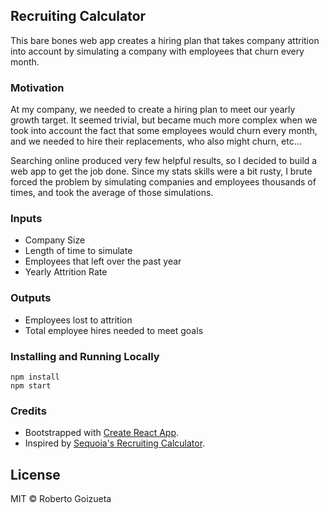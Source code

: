 ## Recruiting Calculator

This bare bones web app creates a hiring plan that takes company attrition into account by simulating a company with employees that churn every month.

### Motivation

At my company, we needed to create a hiring plan to meet our yearly growth target. It seemed trivial, but became much more complex when we took into account the fact that some employees would churn every month, and we needed to hire their replacements, who also might churn, etc...

Searching online produced very few helpful results, so I decided to build a web app to get the job done. Since my stats skills were a bit rusty, I brute forced the problem by simulating companies and employees thousands of times, and took the average of those simulations.

### Inputs

* Company Size
* Length of time to simulate
* Employees that left over the past year
* Yearly Attrition Rate

### Outputs

* Employees lost to attrition
* Total employee hires needed to meet goals

### Installing and Running Locally

```
npm install
npm start
```

### Credits

* Bootstrapped with [Create React App](https://github.com/facebookincubator/create-react-app).
* Inspired by [Sequoia's Recruiting Calculator](https://www.sequoiacap.com/recruiting-calculator#).

## License

MIT © Roberto Goizueta
